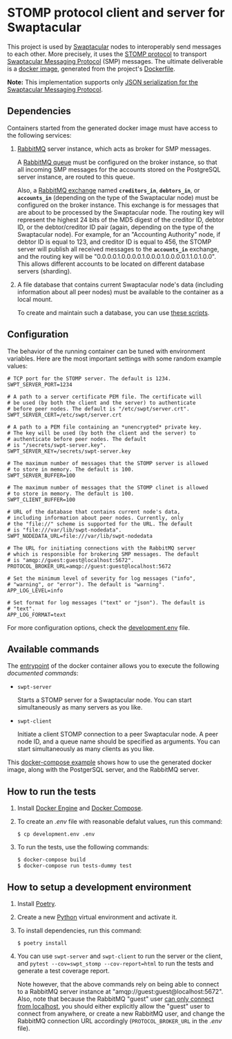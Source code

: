 STOMP protocol client and server for Swaptacular
================================================

This project is used by [Swaptacular] nodes to interoperably send messages
to each other. More precisely, it uses the [STOMP protocol] to transport
[Swaptacular Messaging Protocol] (SMP) messages. The ultimate deliverable is
a [docker image], generated from the project's
[Dockerfile](../master/Dockerfile).

**Note:** This implementation supports only [JSON serialization for the
Swaptacular Messaging Protocol].


Dependencies
------------

Containers started from the generated docker image must have access to the
following services:

1. [RabbitMQ] server instance, which acts as broker for SMP messages.

   A [RabbitMQ queue] must be configured on the broker instance, so
   that all incoming SMP messages for the accounts stored on the
   PostgreSQL server instance, are routed to this queue.

   Also, a [RabbitMQ exchange] named **`creditors_in`**, **`debtors_in`**,
   or **`accounts_in`** (depending on the type of the Swaptacular node) must
   be configured on the broker instance. This exchange is for messages that
   are about to be processed by the Swaptacular node. The routing key will
   represent the highest 24 bits of the MD5 digest of the creditor ID,
   debtor ID, or the debtor/creditor ID pair (again, depending on the type
   of the Swaptacular node). For example, for an "Accounting Authority"
   node, if debtor ID is equal to 123, and creditor ID is equal to 456, the
   STOMP server will publish all received messages to the **`accounts_in`**
   exchange, and the routing key will be
   "0.0.0.0.1.0.0.0.0.1.0.0.0.1.0.0.0.0.1.1.0.1.0.0". This allows different
   accounts to be located on different database servers (sharding).

2. A file database that contains current Swaptacular node's data (including
   information about all peer nodes) must be available to the container as a
   local mount.

   To create and maintain such a database, you can use [these scripts].


Configuration
-------------

The behavior of the running container can be tuned with environment
variables. Here are the most important settings with some random
example values:

```shell
# TCP port for the STOMP server. The default is 1234.
SWPT_SERVER_PORT=1234

# A path to a server certificate PEM file. The certificate will
# be used (by both the client and the server) to authenticate
# before peer nodes. The default is "/etc/swpt/server.crt".
SWPT_SERVER_CERT=/etc/swpt/server.crt

# A path to a PEM file containing an *unencrypted* private key.
# The key will be used (by both the client and the server) to
# authenticate before peer nodes. The default
# is "/secrets/swpt-server.key".
SWPT_SERVER_KEY=/secrets/swpt-server.key

# The maximum number of messages that the STOMP server is allowed
# to store in memory. The default is 100.
SWPT_SERVER_BUFFER=100

# The maximum number of messages that the STOMP clinet is allowed
# to store in memory. The default is 100.
SWPT_CLIENT_BUFFER=100

# URL of the database that contains current node's data,
# including information about peer nodes. Currently, only
# the "file://" scheme is supported for the URL. The default
# is "file:///var/lib/swpt-nodedata".
SWPT_NODEDATA_URL=file:///var/lib/swpt-nodedata

# The URL for initiating connections with the RabbitMQ server
# which is responsible for brokering SMP messages. The default
# is "amqp://guest:guest@localhost:5672".
PROTOCOL_BROKER_URL=amqp://guest:guest@localhost:5672

# Set the minimum level of severity for log messages ("info",
# "warning", or "error"). The default is "warning".
APP_LOG_LEVEL=info

# Set format for log messages ("text" or "json"). The default is
# "text".
APP_LOG_FORMAT=text
```

For more configuration options, check the
[development.env](../master/development.env) file.


Available commands
------------------

The [entrypoint](../master/docker/entrypoint.sh) of the docker
container allows you to execute the following *documented commands*:

* `swpt-server`

  Starts a STOMP server for a Swaptacular node. You can start simultaneously
  as many servers as you like.

* `swpt-client`

  Initiate a client STOMP connection to a peer Swaptacular node. A peer node
  ID, and a queue name should be specified as arguments. You can start
  simultaneously as many clients as you like.

This [docker-compose example](../master/docker-compose-all.yml) shows
how to use the generated docker image, along with the PostgerSQL
server, and the RabbitMQ server.


How to run the tests
--------------------

1.  Install [Docker Engine] and [Docker Compose].

2.  To create an *.env* file with reasonable defalut values, run this
    command:

        $ cp development.env .env

3.  To run the tests, use the following commands:

        $ docker-compose build
        $ docker-compose run tests-dummy test


How to setup a development environment
--------------------------------------

1.  Install [Poetry].

2.  Create a new [Python] virtual environment and activate it.

3.  To install dependencies, run this command:

        $ poetry install

4.  You can use `swpt-server` and `swpt-client` to run the server or the
    client, and `pytest --cov=swpt_stomp --cov-report=html` to run the tests
    and generate a test coverage report.

    Note however, that the above commands rely on being able to connect to a
    RabbitMQ server instance at "amqp://guest:guest@localhost:5672". Also,
    note that because the RabbitMQ "guest" user [can only connect from
    localhost], you should either explicitly allow the "guest" user to
    connect from anywhere, or create a new RabbitMQ user, and change the
    RabbitMQ connection URL accordingly (`PROTOCOL_BROKER_URL` in the *.env*
    file).



[Swaptacular]: https://swaptacular.github.io/overview
[STOMP protocol]: https://stomp.github.io/
[JSON serialization for the Swaptacular Messaging Protocol]: https://github.com/swaptacular/swpt_accounts/blob/master/protocol-json.rst
[Swaptacular Messaging Protocol]: https://github.com/swaptacular/swpt_accounts/blob/master/protocol.rst
[docker image]: https://www.geeksforgeeks.org/what-is-docker-images/
[RabbitMQ]: https://www.rabbitmq.com/
[RabbitMQ queue]: https://www.cloudamqp.com/blog/part1-rabbitmq-for-beginners-what-is-rabbitmq.html
[RabbitMQ exchange]: https://www.cloudamqp.com/blog/part4-rabbitmq-for-beginners-exchanges-routing-keys-bindings.html
[these scripts]: https://github.com/swaptacular/swpt_ca_scripts
[Docker Engine]: https://docs.docker.com/engine/
[Docker Compose]: https://docs.docker.com/compose/
[Poetry]: https://poetry.eustace.io/docs/
[Python]: https://docs.python.org/
[can only connect from localhost]: https://www.rabbitmq.com/access-control.html#loopback-users
